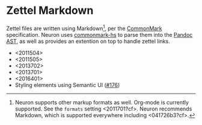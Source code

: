 # Zettel Markdown

Zettel files are written using Markdown[^other], per the [CommonMark](https://commonmark.org/) specification. Neuron uses [commonmark-hs](https://github.com/jgm/commonmark-hs) to parse them into the [Pandoc AST](https://pandoc.org/using-the-pandoc-api.html), as well as provides an extention on top to handle zettel links.

* <2011504>
* <2011505>
* <2013702> 
* <2013701> 
* <2016401>
* Styling elements using Semantic UI ([#176](https://github.com/srid/neuron/issues/176))

[^other]: Neuron supports other markup formats as well. Org-mode is currently supported. See the `formats` setting <2011701?cf>. Neuron recommends Markdown, which is supported everywhere including <041726b3?cf>.  
